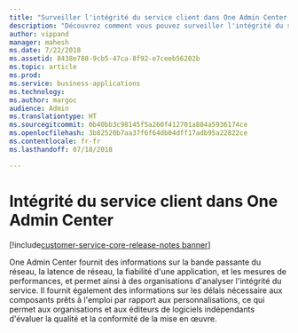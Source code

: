 ```yaml
---
title: "Surveiller l'intégrité du service client dans One Admin Center dans Dynamics 365 for Customer Service"
description: "Découvrez comment vous pouvez surveiller l'intégrité du service client dans One Admin Center dans Dynamics 365 for Customer Service"
author: vippand
manager: mahesh
ms.date: 7/22/2018
ms.assetid: 8438e788-9cb5-47ca-8f92-e7ceeb56202b
ms.topic: article
ms.prod: 
ms.service: business-applications
ms.technology: 
ms.author: margoc
audience: Admin
ms.translationtype: HT
ms.sourcegitcommit: 0b40bb3c98145f5a260f412701a884a5936174ce
ms.openlocfilehash: 3b82520b7aa37f6f64db04dff17adb95a22822ce
ms.contentlocale: fr-fr
ms.lasthandoff: 07/18/2018

---
```

#  <a name="customer-service-health-in-one-admin-center"></a>Intégrité du service client dans One Admin Center    

[!include[customer-service-core-release-notes banner](../../includes/customer-service-core-release-notes.md)]




One Admin Center fournit des informations sur la bande passante du réseau, la latence de réseau, la fiabilité d'une application, et les mesures de performances, et permet ainsi à des organisations d'analyser l'intégrité du service. Il fournit également des informations sur les délais nécessaire aux composants prêts à l'emploi par rapport aux personnalisations, ce qui permet aux organisations et aux éditeurs de logiciels indépendants d'évaluer la qualité et la conformité de la mise en œuvre.  

